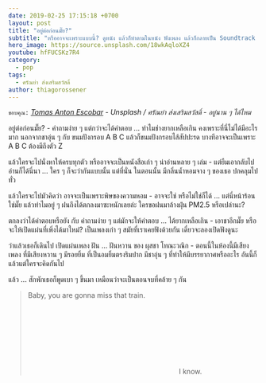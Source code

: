 ```yaml
---
date: 2019-02-25 17:15:18 +0700
layout: post
title: "อยู่ต่อก่อนมั๊ย?"
subtitle: "หรืออาจจะเพราะแบบนี้? ดูหนัง แล้วก็ทำตามในหนัง ฟังเพลง แล้วก็กลายเป็น Soundtrack of my life. - แล้วใช่มั๊ยล่ะ?"
hero_image: https://source.unsplash.com/18wkAqloXZ4
youtube: hfFUCSKz7R4
category:
  - pop
tags:
  - ศรัณย่า ส่งเสริมสวัสดิ์
author: thiagorossener
---
```

`ขอบคุณ:` *[Tomas Anton Escobar](https://unsplash.com/@tomasjolmes) - Unsplash / ศรัณย่า ส่งเสริมสวัสดิ์ - อยู่นาน ๆ ได้ไหม*

อยู่ต่อก่อนมั๊ย? - คำถามง่าย ๆ แต่กว่าจะได้คำตอบ ... ทำไมช่างยากเหลือเกิน คงเพราะที่นี่ไม่ได้มีอะไรมาก นอกจากชาอุ่น ๆ  กับ ขนมปังกรอบ A B C แล้วก็ขนมปังกรอบไส้สัปปะรด บางทีอาจจะเป็นเพราะ A B C ต้องมีถึงตัว Z

แล้วใครจะไปนั่งหาให้ครบทุกตัว หรืออาจจะเป็นหนังสือเก่า ๆ น่าอ่านหลาย ๆ เล่ม - แต่ยืมเอากลับไปอ่านก็ได้นี่นา ... ใคร ๆ ก็จะว่ากันแบบนั้น แต่ที่นั่น ในตอนนั้น มีกลิ่นน้ำหอมจาง ๆ ของเธอ ปกคลุมไปทั่ว

แล้วใครจะไปมัวคิดว่า อาจจะเป็นเพราะพิษของความหอม - อาจจะใช่ หรือไม่ใช่ก็ได้ ... แต่นี่หน้าร้อนใช่มั๊ย แล้วทำไมอยู่ ๆ ฝนถึงได้ตกลงมาซะหนักเลยล่ะ ใครขอฝนมาล้างฝุ่น PM2.5 หรือเปล่านะ?

ตกลงว่าได้คำตอบหรือยัง กับ คำถามง่าย ๆ แต่มักจะให้คำตอบ ... ได้ยากเหลือเกิน - เอาชาอีกมั๊ย หรือจะให้เปิดแผ่นที่เพิ่งได้มาใหม่? เป็นเพลงเก่า ๆ สมัยที่เราเคยฟังด้วยกัน เดี๋ยวจะลองเปิดฟังดูนะ

ว่าแล้วเธอก็เดินไป เปิดแผ่นเพลง ฝัน ... ฝันหวาน ของ ผุสชา โทณะวณิก - ตอนนี้ในห้องนี้มีเสียงเพลง ที่มีเสียงหวาน ๆ มีรอยยิ้ม ที่เป็นอมยิ้มตรงริมปาก มีชาอุ่น ๆ ที่ทำให้มีบรรยากาศหรืออะไร อันนี้ก็แล้วแต่ใครจะคิดกันไป

แล้ว ... สักพักเธอก็พูดเบา ๆ ขึ้นมา เหมือนว่าจะเป็นตอนจบที่คล้าย ๆ กัน
> Baby, you are gonna miss that train. <svg class="love"><use xlink:href="#icon-heart"></use></svg> I know.
